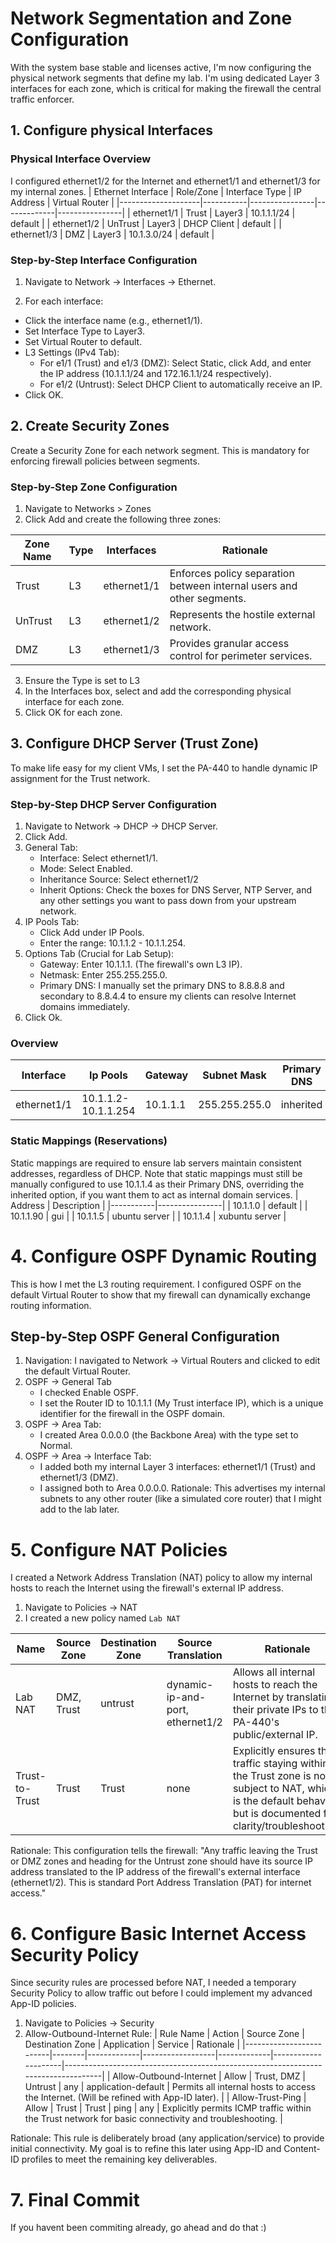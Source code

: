 # Network Segmentation and Zone Configuration

With the system base stable and licenses active, I'm now configuring the physical network segments that define my lab. I'm using dedicated Layer 3 interfaces for each zone, which is critical for making the firewall the central traffic enforcer.
## 1. Configure physical Interfaces

### Physical Interface Overview
I configured $\text{ethernet1/2}$ for the Internet and $\text{ethernet1/1}$ and $\text{ethernet1/3}$ for my internal zones.
| Ethernet Interface | Role/Zone | Interface Type | IP Address  | Virtual Router |
|--------------------|-----------|----------------|-------------|----------------|
| ethernet1/1        | $\text{Trust}$     | Layer3         | 10.1.1.1/24 | default        |
| ethernet1/2        | $\text{UnTrust}$   | Layer3         | DHCP Client | default        |
| ethernet1/3        | $\text{DMZ}$       | Layer3         | 10.1.3.0/24 | default        |

### Step-by-Step Interface Configuration

1. Navigate to Network $\rightarrow$ Interfaces $\rightarrow$ Ethernet.

2. For each interface:

* Click the interface name (e.g., ethernet1/1).
* Set Interface Type to Layer3.
* Set Virtual Router to default.
* L3 Settings (IPv4 Tab):
  * For e1/1 ($\text{Trust}$) and e1/3 ($\text{DMZ}$): Select Static, click Add, and enter the IP address (10.1.1.1/24 and 172.16.1.1/24 respectively).
  * For e1/2 (Untrust): Select DHCP Client to automatically receive an IP.
* Click OK.

## 2. Create Security Zones
Create a Security Zone for each network segment. This is mandatory for enforcing firewall policies between segments.

### Step-by-Step Zone Configuration
1. Navigate to Networks > Zones
2. Click Add and create the following three zones:
   
| Zone Name | Type | Interfaces  | Rationale                                                             |
|-----------|------|-------------|-----------------------------------------------------------------------|
| $\text{Trust}$     | L3   | ethernet1/1 | Enforces policy separation between internal users and other segments. |
| $\text{UnTrust}$   | L3   | ethernet1/2 | Represents the hostile external network.                              |
| $\text{DMZ}$       | L3   | ethernet1/3 | Provides granular access control for perimeter services.              |

3. Ensure the Type is set to L3
4. In the Interfaces box, select and add the corresponding physical interface for each zone.
5. Click OK for each zone.
   
## 3. Configure DHCP Server (Trust Zone)
To make life easy for my client VMs, I set the PA-440 to handle dynamic IP assignment for the $\text{Trust}$ network.

### Step-by-Step DHCP Server Configuration
1. Navigate to Network $\rightarrow$ DHCP $\rightarrow$ DHCP Server.
2. Click Add.
3. General Tab:
   * Interface: Select ethernet1/1.
   * Mode: Select Enabled.
   * Inheritance Source: Select ethernet1/2
   * Inherit Options: Check the boxes for DNS Server, NTP Server, and any other settings you want to pass down from your upstream network.
4. IP Pools Tab:
   * Click Add under IP Pools.
   * Enter the range: 10.1.1.2 - 10.1.1.254.
5. Options Tab (Crucial for Lab Setup):
   * Gateway: Enter 10.1.1.1. (The firewall's own L3 IP).
   * Netmask: Enter 255.255.255.0.
   * Primary DNS: I manually set the primary DNS to 8.8.8.8 and secondary to 8.8.4.4 to ensure my clients can resolve Internet domains immediately.
6. Click Ok.

### Overview
| Interface   | Ip Pools            | Gateway  | Subnet Mask   | Primary DNS | Secondary DNS | 
|-------------|---------------------|----------|---------------|-------------|---------------| 
| ethernet1/1 | 10.1.1.2-10.1.1.254 | 10.1.1.1 | 255.255.255.0 | inherited   | inherited     |

### Static Mappings (Reservations)
Static mappings are required to ensure lab servers maintain consistent addresses, regardless of DHCP. Note that static mappings must still be manually configured to use 10.1.1.4 as their Primary DNS, overriding the inherited option, if you want them to act as internal domain services.
| Address   | Description    |
|-----------|----------------|
| 10.1.1.0  | default        |
| 10.1.1.90 | gui            |
| 10.1.1.5  | ubuntu server  |
| 10.1.1.4  | xubuntu server |

# 4. Configure OSPF Dynamic Routing
This is how I met the L3 routing requirement. I configured OSPF on the default Virtual Router to show that my firewall can dynamically exchange routing information.
## Step-by-Step OSPF General Configuration
1. Navigation: I navigated to Network $\rightarrow$ Virtual Routers and clicked to edit the default Virtual Router.
2. OSPF $\rightarrow$ General Tab
   * I checked Enable OSPF.
   * I set the Router ID to 10.1.1.1 (My Trust interface IP), which is a unique identifier for the firewall in the OSPF domain.
3. OSPF $\rightarrow$ Area Tab:
   * I created Area 0.0.0.0 (the Backbone Area) with the type set to Normal.
4. OSPF $\rightarrow$ Area $\rightarrow$ Interface Tab:
   * I added both my internal Layer 3 interfaces: ethernet1/1 ($\text{Trust}$) and ethernet1/3 ($\text{DMZ}$).
   * I assigned both to Area 0.0.0.0. Rationale: This advertises my internal subnets to any other router (like a simulated core router) that I might add to the lab later.

# 5. Configure NAT Policies
I created a Network Address Translation (NAT) policy to allow my internal hosts to reach the Internet using the firewall's external IP address.
1. Navigate to Policies $\rightarrow$ NAT
2. I created a new policy named `Lab NAT`
   
| Name           | Source Zone | Destination Zone | Source Translation               | Rationale                                                                                                                                                         |
|----------------|-------------|------------------|----------------------------------|-----------------------------------------------------------------------------------------------------|
| Lab NAT        | DMZ, Trust  | untrust          | dynamic-ip-and-port, ethernet1/2 | Allows all internal hosts to reach the Internet by translating their private IPs to the PA-440's public/external IP.                                               |
| Trust-to-Trust | Trust       | Trust            | none                             | Explicitly ensures that traffic staying within the Trust zone is not subject to NAT, which is the default behavior but is documented for clarity/troubleshooting. |
Rationale: This configuration tells the firewall: "Any traffic leaving the $\text{Trust}$ or $\text{DMZ}$ zones and heading for the $\text{Untrust}$ zone should have its source IP address translated to the IP address of the firewall's external interface ($\text{ethernet1/2}$). This is standard Port Address Translation (PAT) for internet access."

# 6. Configure Basic Internet Access Security Policy
Since security rules are processed before NAT, I needed a temporary Security Policy to allow traffic out before I could implement my advanced App-ID policies.
1. Navigate to Policies $\rightarrow$ Security
2. Allow-Outbound-Internet Rule:
| Rule Name               | Action | Source Zone | Destination Zone | Application | Service             | Rationale                                                                                            |
|-------------------------|--------|-------------|------------------|-------------|---------------------|-----------------------------------------------------------------------------------|
| Allow-Outbound-Internet | Allow  | Trust, DMZ  | Untrust          | any         | application-default | Permits all internal hosts to access the Internet. (Will be refined with App-ID later).              |
| Allow-Trust-Ping        | Allow  | Trust       | Trust            | ping        | any                 | Explicitly permits ICMP traffic within the Trust network for basic connectivity and troubleshooting. |

Rationale: This rule is deliberately broad (any application/service) to provide initial connectivity. My goal is to refine this later using App-ID and Content-ID profiles to meet the remaining key deliverables.

# 7. Final Commit
If you havent been commiting already, go ahead and do that :)
